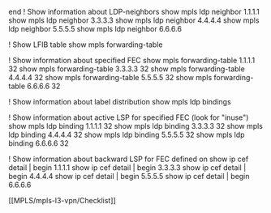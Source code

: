 end
! Show information about LDP-neighbors
show mpls ldp neighbor 1.1.1.1
show mpls ldp neighbor 3.3.3.3
show mpls ldp neighbor 4.4.4.4
show mpls ldp neighbor 5.5.5.5
show mpls ldp neighbor 6.6.6.6

! Show LFIB table
show mpls forwarding-table


! Show information about specified FEC
show mpls forwarding-table 1.1.1.1 32
show mpls forwarding-table 3.3.3.3 32
show mpls forwarding-table 4.4.4.4 32
show mpls forwarding-table 5.5.5.5 32
show mpls forwarding-table 6.6.6.6 32

! Show information about label distribution
show mpls ldp bindings

! Show information about active LSP for specified FEC (look for "inuse")
show mpls ldp binding 1.1.1.1 32
show mpls ldp binding 3.3.3.3 32
show mpls ldp binding 4.4.4.4 32
show mpls ldp binding 5.5.5.5 32
show mpls ldp binding 6.6.6.6 32

! Show information about backward LSP for FEC defined on 
show ip cef detail | begin 1.1.1.1
show ip cef detail | begin 3.3.3.3
show ip cef detail | begin 4.4.4.4
show ip cef detail | begin 5.5.5.5
show ip cef detail | begin 6.6.6.6

[[MPLS/mpls-l3-vpn/Checklist]]